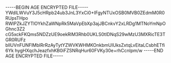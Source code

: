 -----BEGIN AGE ENCRYPTED FILE-----
YWdlLWVuY3J5cHRpb24ub3JnL3YxCi0+IFgyNTUxOSB0MVB0ZEdmM0R0RUpsTHpo
RWlPZkJZYTlOYkhZaWNpRk5MaVpEbXp3ajJBCnkvY2xLRDg1MTNoYmNpOGhnc3Z2
cG5xckFKQms5NDZzUE9oekRlM3Rhb0UKLS0tIDNqS29wMzU3MXRicTE3TGR0RUFz
bllUVnFUNFlMblRrRzAyTytYZWVKWHMKOnkbmUIUksZxtqLvEitaLCsbhETfi6Yk
hygHXqchJeazfxhKB0iFZSNRqHur60FVKy30e+rhCcnlpm/w
-----END AGE ENCRYPTED FILE-----
